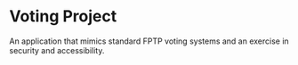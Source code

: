 # Voting Project

An application that mimics standard FPTP voting systems and an exercise in security and accessibility.
